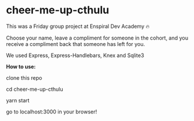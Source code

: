 # cheer-me-up-cthulu
This was a Friday group project at Enspiral Dev Academy 🔥

Choose your name, leave a compliment for someone in the cohort, and you receive a compliment back that someone has left for you. 

We used Express, Express-Handlebars, Knex and Sqlite3

**How to use:**

clone this repo

cd cheer-me-up-cthulu

yarn start

go to localhost:3000 in your browser! 
